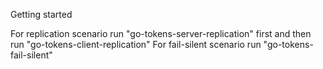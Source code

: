 Getting started

For replication scenario run "go-tokens-server-replication" first and then run "go-tokens-client-replication"
For fail-silent scenario run "go-tokens-fail-silent"